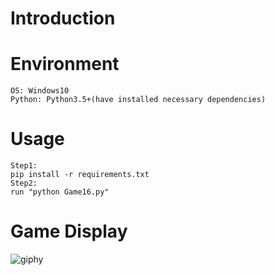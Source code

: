 # Introduction


# Environment
```
OS: Windows10
Python: Python3.5+(have installed necessary dependencies)
```

# Usage
```
Step1:
pip install -r requirements.txt
Step2:
run "python Game16.py"
```

# Game Display
![giphy](demonstration/running.gif)